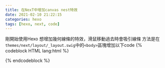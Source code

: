 ```yaml
---
title: 在NexT中增加canvas nest特效
date: 2021-02-10 21:22:15
categories: hexo
tags: [hexo, next, code]
---
```

剛開始使用Hexo
想增加幾何線條的特效，滑鼠移動過去時會吸引線條
方法是在`themes/next/layout/_layout.swig`中的`<body>`區塊增加以下code
{% codeblock HTML lang:html %}
<script type="text/javascript" color="0,0,0" opacity='0.5' zIndex="-1" count="99" src="//cdn.bootcss.com/canvas-nest.js/1.0.0/canvas-nest.min.js"></script>
{% endcodeblock %}